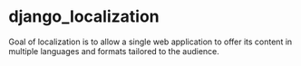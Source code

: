 # django_localization
Goal of localization is to allow a single web application to offer its content in multiple languages and formats tailored to the audience.
